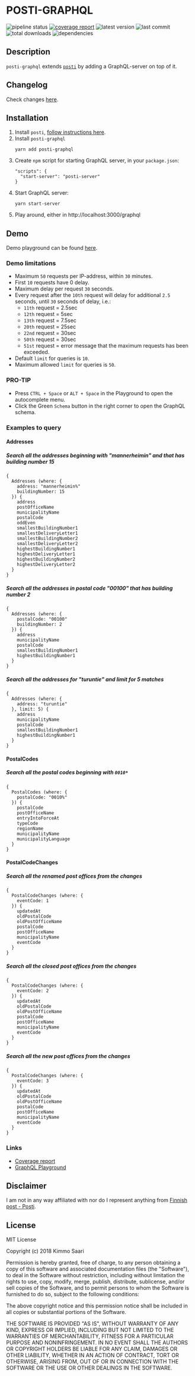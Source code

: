 # POSTI-GRAPHQL

![pipeline status](https://posti-graphql.devaus.eu/pipeline.svg)
[![coverage report](https://posti-graphql.devaus.eu/coverage.svg)](https://posti-graphql.devaus.eu/coverage)
![latest version](https://img.shields.io/github/package-json/v/kirbo/posti-graphql.svg)
![last commit](https://img.shields.io/github/last-commit/kirbo/posti-graphql.svg)
![total downloads](https://img.shields.io/npm/dt/posti-graphql.svg)
![dependencies](https://img.shields.io/librariesio/github/kirbo/posti-graphql.svg)

## Description

`posti-graphql` extends [`posti`](https://www.npmjs.com/package/posti) by adding a GraphQL-server on top of it.

## Changelog

Check changes [here](./CHANGELOG.md).


## Installation

1. Install `posti`, [follow instructions here](https://github.com/kirbo/posti#installation-as-a-dependency-for-your-project).
2. Install `posti-graphql`
   ```
   yarn add posti-graphql
   ```
3. Create `npm` script for starting GraphQL server, in your `package.json`:
   ```
   "scripts": {
     "start-server": "posti-server"
   }
   ```
4. Start GraphQL server:
   ```
   yarn start-server
   ```
5. Play around, either in http://localhost:3000/graphql


## Demo
  Demo playground can be found [here](https://posti-graphql.demo.devaus.eu/graphql).

### Demo limitations
  - Maximum `50` requests per IP-address, within `30` minutes.
  - First `10` requests have 0 delay.
  - Maximum delay per request `30` seconds.
  - Every request after the `10th` request will delay for additional `2.5` seconds, until `30` seconds of delay, i.e.:
    - `11th` request = 2.5sec
    - `12th` request = 5sec
    - `13th` request = 7.5sec
    - `20th` request = 25sec
    - `22nd` request = 30sec
    - `50th` request = 30sec
    - `51st` request = error message that the maximum requests has been exceeded.
  - Default `limit` for queries is `10`.
  - Maximum allowed `limit` for queries is `50`.

### PRO-TIP
- Press `CTRL + Space` or `ALT + Space` in the Playground to open the autocomplete menu.
- Click the Green `Schema` button in the right corner to open the GraphQL schema.

### Examples to query

#### Addresses

##### Search all the addresses beginning with "mannerheimin" and that has building number 15
```
{
  Addresses (where: {
    address: "mannerheimin%"
    buildingNumber: 15
  }) {
    address
    postOfficeName
    municipalityName
    postalCode
    oddEven
    smallestBuildingNumber1
    smallestDeliveryLetter1
    smallestBuildingNumber2
    smallestDeliveryLetter2
    highestBuildingNumber1
    highestDeliveryLetter1
    highestBuildingNumber2
    highestDeliveryLetter2
  }
}
```

#####  Search all the addresses in postal code "00100" that has building number 2
```
{
  Addresses (where: {
    postalCode: "00100"
    buildingNumber: 2
  }) {
    address
    municipalityName
    postalCode
    smallestBuildingNumber1
    highestBuildingNumber1
  }
}
```

#####  Search all the addresses for "turuntie" and limit for 5 matches
```
{
  Addresses (where: {
    address: "turuntie"
  }, limit: 5) {
    address
    municipalityName
    postalCode
    smallestBuildingNumber1
    highestBuildingNumber1
  }
}
```

#### PostalCodes

##### Search all the postal codes beginning with `0010*`
```
{
  PostalCodes (where: {
    postalCode: "0010%"
  }) {
    postalCode
    postOfficeName
    entryIntoForceAt
    typeCode
    regionName
    municipalityName
    municipalityLanguage
  }
}
```

#### PostalCodeChanges

#####  Search all the renamed post offices from the changes
```
{
  PostalCodeChanges (where: {
    eventCode: 1
  }) {
    updatedAt
    oldPostalCode
    oldPostOfficeName
    postalCode
    postOfficeName
    municipalityName
    eventCode
  }
}
```

#####  Search all the closed post offices from the changes
```
{
  PostalCodeChanges (where: {
    eventCode: 2
  }) {
    updatedAt
    oldPostalCode
    oldPostOfficeName
    postalCode
    postOfficeName
    municipalityName
    eventCode
  }
}
```

#####  Search all the new post offices from the changes
```
{
  PostalCodeChanges (where: {
    eventCode: 3
  }) {
    updatedAt
    oldPostalCode
    oldPostOfficeName
    postalCode
    postOfficeName
    municipalityName
    eventCode
  }
}
```





### Links
  - [Coverage report](https://posti-graphql.devaus.eu/coverage)
  - [GraphQL Playground](https://posti-graphql.demo.devaus.eu/graphql)


## Disclaimer

I am not in any way affiliated with nor do I represent anything from [Finnish post - Posti](https://www.posti.fi/).


## License

MIT License

Copyright (c) 2018 Kimmo Saari

Permission is hereby granted, free of charge, to any person obtaining a copy
of this software and associated documentation files (the "Software"), to deal
in the Software without restriction, including without limitation the rights
to use, copy, modify, merge, publish, distribute, sublicense, and/or sell
copies of the Software, and to permit persons to whom the Software is
furnished to do so, subject to the following conditions:

The above copyright notice and this permission notice shall be included in all
copies or substantial portions of the Software.

THE SOFTWARE IS PROVIDED "AS IS", WITHOUT WARRANTY OF ANY KIND, EXPRESS OR
IMPLIED, INCLUDING BUT NOT LIMITED TO THE WARRANTIES OF MERCHANTABILITY,
FITNESS FOR A PARTICULAR PURPOSE AND NONINFRINGEMENT. IN NO EVENT SHALL THE
AUTHORS OR COPYRIGHT HOLDERS BE LIABLE FOR ANY CLAIM, DAMAGES OR OTHER
LIABILITY, WHETHER IN AN ACTION OF CONTRACT, TORT OR OTHERWISE, ARISING FROM,
OUT OF OR IN CONNECTION WITH THE SOFTWARE OR THE USE OR OTHER DEALINGS IN THE
SOFTWARE.
